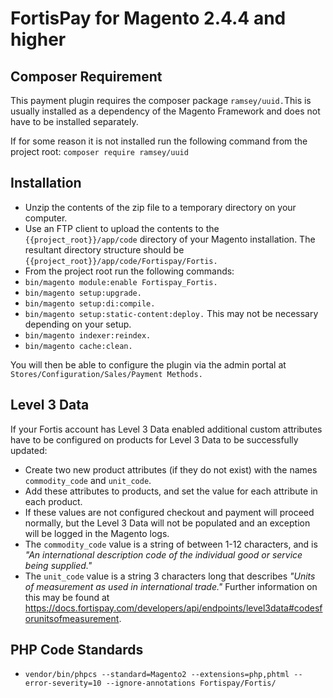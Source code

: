 # FortisPay for Magento 2.4.4 and higher

## Composer Requirement

This payment plugin requires the composer package ```ramsey/uuid.```This is usually installed as a dependency of the
Magento Framework and does not have to be installed separately.

If for some reason it is not installed run the following command from the project
root: ```composer require ramsey/uuid```

## Installation

- Unzip the contents of the zip file to a temporary directory on your computer.
- Use an FTP client to upload the contents to the ``{{project_root}}/app/code`` directory of your Magento installation.
  The resultant directory structure should be ``{{project_root}}/app/code/Fortispay/Fortis.``
- From the project root run the following commands:
- ``bin/magento module:enable Fortispay_Fortis.``
- ``bin/magento setup:upgrade.``
- ``bin/magento setup:di:compile.``
- ``bin/magento setup:static-content:deploy.`` This may not be necessary depending on your setup.
- ``bin/magento indexer:reindex.``
- ``bin/magento cache:clean.``

You will then be able to configure the plugin via the admin portal at ``Stores/Configuration/Sales/Payment Methods.``

## Level 3 Data

If your Fortis account has Level 3 Data enabled additional custom attributes have to be configured on products for Level
3 Data to be successfully updated:

- Create two new product attributes (if they do not exist) with the names ``commodity_code`` and ``unit_code``.
- Add these attributes to products, and set the value for each attribute in each product.
- If these values are not configured checkout and payment will proceed normally, but the Level 3 Data will not be
  populated and an exception will be logged in the Magento logs.
- The ``commodity_code`` value is a string of between 1-12 characters, and is *"An international description code of the
  individual good or service being supplied."*
- The ``unit_code`` value is a string 3 characters long that describes *"Units of measurement as used in international
  trade."* Further information on this may be found
  at https://docs.fortispay.com/developers/api/endpoints/level3data#codesforunitsofmeasurement.

## PHP Code Standards

- ``vendor/bin/phpcs --standard=Magento2 --extensions=php,phtml --error-severity=10 --ignore-annotations Fortispay/Fortis/``
